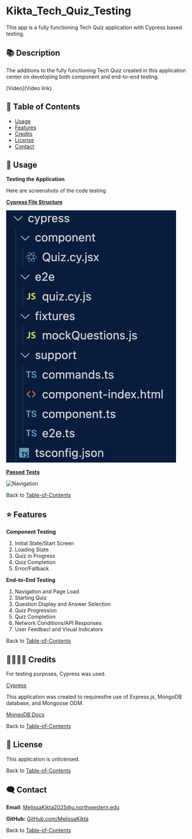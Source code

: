 # Kikta_Tech_Quiz_Testing
This app is a fully functioning Tech Quiz application with Cypress based testing.  


## 📚 Description
The additions to the fully functioning Tech Quiz created in this application center on developing both component and end-to-end testing. 

[Video](Video link) 

## 🚀 Table of Contents
  * [Usage](#📝-Usage)
  * [Features](#⭐-features)
  * [Credits](#🫱🏽‍🫲🏾-credits)
  * [License](#📃-license)
  * [Contact](#🗨️-contact)

## 📝 Usage
<strong>Testing the Application</strong>

Here are screenshots of the code testing 

<u><strong>Cypress File Structure</strong></u>

![Navigation](./assets/images/files.png)


<u><strong>Passed Tests</strong></u>

![Navigation](./assets/images/passed.png)


Back to [Table-of-Contents](#🚀-table-of-contents)


## ⭐ Features
<strong>Component Testing</strong>
1. Initial State/Start Screen
2. Loading State
3. Quiz in Progress
4. Quiz Completion 
5. Error/Fallback

<strong>End-to-End Testing</strong>
1. Navigation and Page Load
2. Starting Quiz
3. Question Display and Answer Selection
4. Quiz Progression
5. Quiz Completion
6. Network Conditions/API Responses
7. User Feedbacl and Visual Indicators


Back to [Table-of-Contents](#🚀-table-of-contents)


## 🫱🏽‍🫲🏾 Credits

For testing purposes, Cypress was used. 

[Cypress](https://docs.cypress.io/app/get-started/why-cypress)

This application was created to requiresthe use of Express.js, MongoDB database, and Mongoose ODM. 

[MongoDB Docs](https://www.mongodb.com/docs/)

Back to [Table-of-Contents](#🚀-table-of-contents)


## 📃 License
This application is unlicensed. 

Back to [Table-of-Contents](#🚀-table-of-contents)


## 🗨️ Contact

  <strong>Email:</strong> [MelissaKikta2025@u.northwestern.edu](mailto:MelissaKikta@u.northwestern.edu)
  
  <strong>GitHub:</strong> [GitHub.com/MelissaKikta](https://github.com/melissakikta)

Back to [Table-of-Contents](#🚀-table-of-contents)
